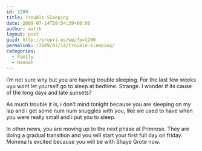 ```yaml
---
id: 1200
title: Trouble Sleeping
date: 2009-07-14T19:54:39+00:00
author: matth
layout: post
guid: http://propri.us/wp/?p=1200
permalink: /2009/07/14/trouble-sleeping/
categories:
  - Family
  - Hannah
---
```

I&#8217;m not sure why but you are having trouble sleeping. For the last few weeks uyu wont let yourself go to sleep at bedtime. Strange. I wonder if its cause of the long days and late sunsets?

As much trouble it is, i don&#8217;t mind tonight because you are sleeping on my lap and i get some num num snuggles with you, like we used to have when you were really small and i put you to sleep.

In other news, you are moving up to the next phase at Primrose. They are doing a gradual transition and you will start your first full day on friday. Momma Is excited because you will be with Shaye Grote now.